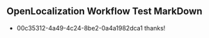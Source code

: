 ## OpenLocalization Workflow Test MarkDown

* 00c35312-4a49-4c24-8be2-0a4a1982dca1 
thanks!



<!--HONumber=Feb16_HO3-->
